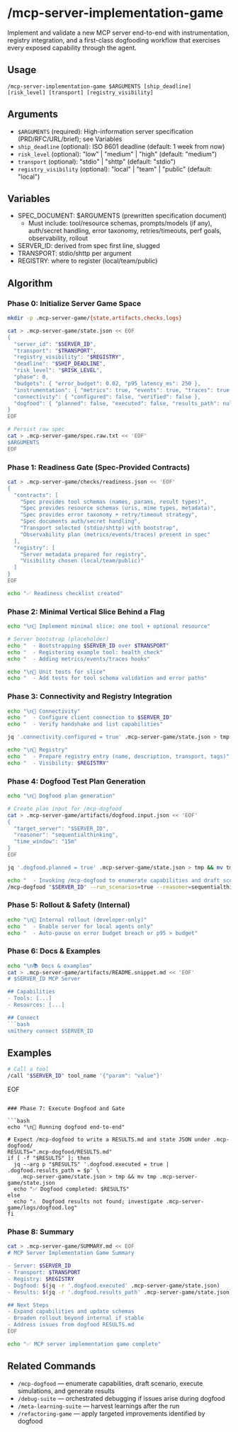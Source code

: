 # /mcp-server-implementation-game

Implement and validate a new MCP server end-to-end with instrumentation, registry integration, and a first-class dogfooding workflow that exercises every exposed capability through the agent.

## Usage

```
/mcp-server-implementation-game $ARGUMENTS [ship_deadline] [risk_level] [transport] [registry_visibility]
```

## Arguments

- `$ARGUMENTS` (required): High-information server specification (PRD/RFC/URL/brief); see Variables
- `ship_deadline` (optional): ISO 8601 deadline (default: 1 week from now)
- `risk_level` (optional): "low" | "medium" | "high" (default: "medium")
- `transport` (optional): "stdio" | "shttp" (default: "stdio")
- `registry_visibility` (optional): "local" | "team" | "public" (default: "local")

## Variables

- SPEC_DOCUMENT: $ARGUMENTS (prewritten specification document)
  - Must include: tool/resource schemas, prompts/models (if any), auth/secret handling, error taxonomy, retries/timeouts, perf goals, observability, rollout
- SERVER_ID: derived from spec first line, slugged
- TRANSPORT: stdio/shttp per argument
- REGISTRY: where to register (local/team/public)

## Algorithm

### Phase 0: Initialize Server Game Space

```bash
mkdir -p .mcp-server-game/{state,artifacts,checks,logs}

cat > .mcp-server-game/state.json << EOF
{
  "server_id": "$SERVER_ID",
  "transport": "$TRANSPORT",
  "registry_visibility": "$REGISTRY",
  "deadline": "$SHIP_DEADLINE",
  "risk_level": "$RISK_LEVEL",
  "phase": 0,
  "budgets": { "error_budget": 0.02, "p95_latency_ms": 250 },
  "instrumentation": { "metrics": true, "events": true, "traces": true },
  "connectivity": { "configured": false, "verified": false },
  "dogfood": { "planned": false, "executed": false, "results_path": null }
}
EOF

# Persist raw spec
cat > .mcp-server-game/spec.raw.txt << 'EOF'
$ARGUMENTS
EOF
```

### Phase 1: Readiness Gate (Spec-Provided Contracts)

```bash
cat > .mcp-server-game/checks/readiness.json << 'EOF'
{
  "contracts": [
    "Spec provides tool schemas (names, params, result types)",
    "Spec provides resource schemas (uris, mime types, metadata)",
    "Spec provides error taxonomy + retry/timeout strategy",
    "Spec documents auth/secret handling",
    "Transport selected (stdio/shttp) with bootstrap",
    "Observability plan (metrics/events/traces) present in spec"
  ],
  "registry": [
    "Server metadata prepared for registry",
    "Visibility chosen (local/team/public)"
  ]
}
EOF

echo "✅ Readiness checklist created"
```

### Phase 2: Minimal Vertical Slice Behind a Flag

```bash
echo "\n🔧 Implement minimal slice: one tool + optional resource"

# Server bootstrap (placeholder)
echo "  - Bootstrapping $SERVER_ID over $TRANSPORT"
echo "  - Registering example tool: health_check"
echo "  - Adding metrics/events/traces hooks"

echo "\n🧪 Unit tests for slice"
echo "  - Add tests for tool schema validation and error paths"
```

### Phase 3: Connectivity and Registry Integration

```bash
echo "\n🔌 Connectivity"
echo "  - Configure client connection to $SERVER_ID"
echo "  - Verify handshake and list capabilities"

jq '.connectivity.configured = true' .mcp-server-game/state.json > tmp && mv tmp .mcp-server-game/state.json

echo "\n📇 Registry"
echo "  - Prepare registry entry (name, description, transport, tags)"
echo "  - Visibility: $REGISTRY"
```

### Phase 4: Dogfood Test Plan Generation

```bash
echo "\n🐶 Dogfood plan generation"

# Create plan input for /mcp-dogfood
cat > .mcp-server-game/artifacts/dogfood.input.json << 'EOF'
{
  "target_server": "$SERVER_ID",
  "reasoner": "sequentialthinking",
  "time_window": "15m"
}
EOF

jq '.dogfood.planned = true' .mcp-server-game/state.json > tmp && mv tmp .mcp-server-game/state.json

echo "  - Invoking /mcp-dogfood to enumerate capabilities and draft scenario"
/mcp-dogfood "$SERVER_ID" --run_scenarios=true --reasoner=sequentialthinking 2>&1 | tee .mcp-server-game/logs/dogfood.log || true
```

### Phase 5: Rollout & Safety (Internal)

```bash
echo "\n🚦 Internal rollout (developer-only)"
echo "  - Enable server for local agents only"
echo "  - Auto-pause on error budget breach or p95 > budget"
```

### Phase 6: Docs & Examples

```bash
echo "\n📚 Docs & examples"
cat > .mcp-server-game/artifacts/README.snippet.md << 'EOF'
# $SERVER_ID MCP Server

## Capabilities
- Tools: [...]
- Resources: [...]

## Connect
```bash
smithery connect $SERVER_ID
```

## Examples
```bash
# Call a tool
/call "$SERVER_ID" tool_name '{"param": "value"}'
```
EOF
```

### Phase 7: Execute Dogfood and Gate

```bash
echo "\n🏃 Running dogfood end-to-end"

# Expect /mcp-dogfood to write a RESULTS.md and state JSON under .mcp-dogfood/
RESULTS=".mcp-dogfood/RESULTS.md"
if [ -f "$RESULTS" ]; then
  jq --arg p "$RESULTS" '.dogfood.executed = true | .dogfood.results_path = $p' \
    .mcp-server-game/state.json > tmp && mv tmp .mcp-server-game/state.json
  echo "✅ Dogfood completed: $RESULTS"
else
  echo "⚠️  Dogfood results not found; investigate .mcp-server-game/logs/dogfood.log"
fi
```

### Phase 8: Summary

```bash
cat > .mcp-server-game/SUMMARY.md << EOF
# MCP Server Implementation Game Summary

- Server: $SERVER_ID
- Transport: $TRANSPORT
- Registry: $REGISTRY
- Dogfood: $(jq -r '.dogfood.executed' .mcp-server-game/state.json)
- Results: $(jq -r '.dogfood.results_path' .mcp-server-game/state.json)

## Next Steps
- Expand capabilities and update schemas
- Broaden rollout beyond internal if stable
- Address issues from dogfood RESULTS.md
EOF

echo "✅ MCP server implementation game complete"
```

## Related Commands

- `/mcp-dogfood` — enumerate capabilities, draft scenario, execute simulations, and generate results
- `/debug-suite` — orchestrated debugging if issues arise during dogfood
- `/meta-learning-suite` — harvest learnings after the run
- `/refactoring-game` — apply targeted improvements identified by dogfood


